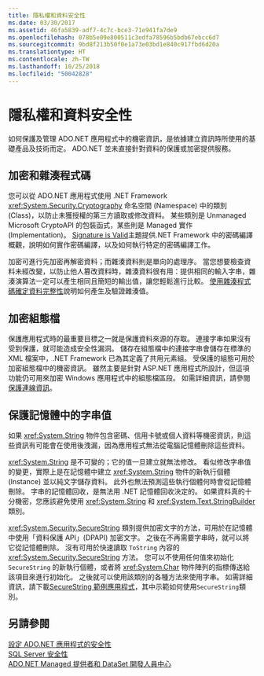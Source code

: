 ```yaml
---
title: 隱私權和資料安全性
ms.date: 03/30/2017
ms.assetid: 46fa5839-adf7-4c7c-bce3-71e941fa7de9
ms.openlocfilehash: 078b5e09e800511c3edfa78596b5bdb67ebcc6d7
ms.sourcegitcommit: 9bd8f213b50f0e1a73e03bd1e840c917fbd6d20a
ms.translationtype: HT
ms.contentlocale: zh-TW
ms.lasthandoff: 10/25/2018
ms.locfileid: "50042828"
---
```

# <a name="privacy-and-data-security"></a>隱私權和資料安全性
如何保護及管理 ADO.NET 應用程式中的機密資訊，是依據建立資訊時所使用的基礎產品及技術而定。 ADO.NET 並未直接針對資料的保護或加密提供服務。  
  
## <a name="cryptography-and-hash-codes"></a>加密和雜湊程式碼  
 您可以從 ADO.NET 應用程式使用 .NET Framework <xref:System.Security.Cryptography> 命名空間 (Namespace) 中的類別 (Class)，以防止未獲授權的第三方讀取或修改資料。 某些類別是 Unmanaged Microsoft CryptoAPI 的包裝函式，某些則是 Managed 實作 (Implementation)。 [Signature is Valid](../../../../docs/standard/security/cryptographic-services.md)主題提供.NET Framework 中的密碼編譯概觀，說明如何實作密碼編譯，以及如何執行特定的密碼編譯工作。  
  
 加密可進行先加密再解密資料；而雜湊資料則是單向的處理序。 當您想要檢查資料未經改變，以防止他人篡改資料時，雜湊資料很有用：提供相同的輸入字串，雜湊演算法一定可以產生相同且簡短的輸出值，讓您輕鬆進行比較。 [使用雜湊程式碼確定資料完整性](../../../../docs/standard/security/ensuring-data-integrity-with-hash-codes.md)說明如何產生及驗證雜湊值。  
  
## <a name="encrypting-configuration-files"></a>加密組態檔  
 保護應用程式時的最重要目標之一就是保護資料來源的存取。 連接字串如果沒有受到保護，就可能造成安全性漏洞。 儲存在組態檔中的連接字串會儲存在標準的 XML 檔案中，.NET Framework 已為其定義了共用元素組。 受保護的組態可用於加密組態檔中的機密資訊。 雖然主要是針對 ASP.NET 應用程式所設計，但這項功能仍可用來加密 Windows 應用程式中的組態檔區段。 如需詳細資訊，請參閱[保護連線資訊](../../../../docs/framework/data/adonet/protecting-connection-information.md)。  
  
## <a name="securing-string-values-in-memory"></a>保護記憶體中的字串值  
 如果 <xref:System.String> 物件包含密碼、信用卡號或個人資料等機密資訊，則這些資訊有可能會在使用後洩漏，因為應用程式無法從電腦記憶體刪除這些資料。  
  
 <xref:System.String> 是不可變的；它的值一旦建立就無法修改。 看似修改字串值的變更，實際上是在記憶體中建立 <xref:System.String> 物件的新執行個體 (Instance) 並以純文字儲存資料。 此外也無法預測這些執行個體何時會從記憶體刪除。 字串的記憶體回收，是無法用 .NET 記憶體回收決定的。 如果資料真的十分機密，您應該避免使用 <xref:System.String> 和 <xref:System.Text.StringBuilder> 類別。  
  
 <xref:System.Security.SecureString> 類別提供加密文字的方法，可用於在記憶體中使用「資料保護 API」(DPAPI) 加密文字。 之後在不再需要字串時，就可以將它從記憶體刪除。 沒有可用於快速讀取 `ToString` 內容的 <xref:System.Security.SecureString> 方法。 您可以不使用任何值來初始化 `SecureString` 的新執行個體，或者將 <xref:System.Char> 物件陣列的指標傳送給該項目來進行初始化。 之後就可以使用該類別的各種方法來使用字串。 如需詳細資訊，請下載[SecureString 範例應用程式](https://go.microsoft.com/fwlink/?LinkId=120418)，其中示範如何使用`SecureString`類別。  
  
## <a name="see-also"></a>另請參閱  
 [設定 ADO.NET 應用程式的安全性](../../../../docs/framework/data/adonet/securing-ado-net-applications.md)  
 [SQL Server 安全性](../../../../docs/framework/data/adonet/sql/sql-server-security.md)  
 [ADO.NET Managed 提供者和 DataSet 開發人員中心](https://go.microsoft.com/fwlink/?LinkId=217917)
